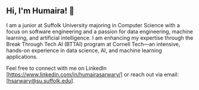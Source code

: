 ## Hi, I'm Humaira! 👋


I am a junior at Suffolk University majoring in Computer Science with a focus on software engineering and a passion for data engineering, machine learning, and artificial intelligence. I am enhancing my expertise through the Break Through Tech AI (BTTAI) program at Cornell Tech—an intensive, hands-on experience in data science, AI, and machine learning applications.

Feel free to connect with me on LinkedIn [https://www.linkedin.com/in/humairasarwary/] or reach out via email: [hsarwary@su.suffolk.edu].

